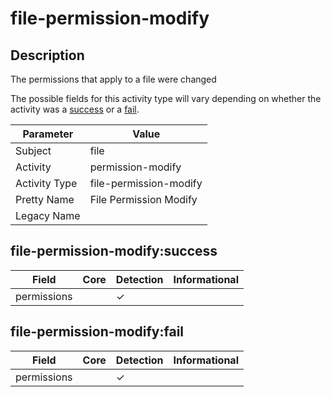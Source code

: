 file-permission-modify
======================

Description
-----------
The permissions that apply to a file were changed

The possible fields for this activity type will vary depending on whether the activity was a [success](#file-permission-modifysuccess) or a [fail](#file-permission-modifyfail).

| Parameter     | Value                  |
| ------------- | ---------------------- |
| Subject       | file                   |
| Activity      | permission-modify      |
| Activity Type | file-permission-modify |
| Pretty Name   | File Permission Modify |
| Legacy Name   |                        |

file-permission-modify:success
------------------------------

| Field       | Core | Detection | Informational |
| ----------- | ---- | --------- | ------------- |
| permissions |      | &#10003;  |               |

file-permission-modify:fail
---------------------------

| Field       | Core | Detection | Informational |
| ----------- | ---- | --------- | ------------- |
| permissions |      | &#10003;  |               |
